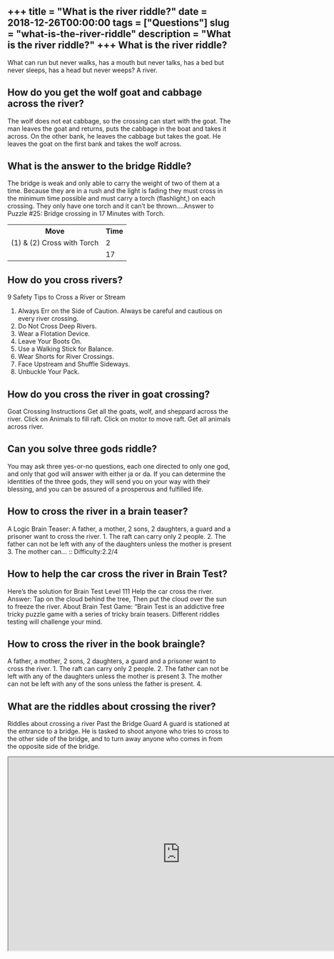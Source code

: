 +++
title = "What is the river riddle?"
date = 2018-12-26T00:00:00
tags = ["Questions"]
slug = "what-is-the-river-riddle"
description = "What is the river riddle?"
+++
What is the river riddle?
-------------------------

What can run but never walks, has a mouth but never talks, has a bed but never sleeps, has a head but never weeps? A river.

How do you get the wolf goat and cabbage across the river?
----------------------------------------------------------

The wolf does not eat cabbage, so the crossing can start with the goat. The man leaves the goat and returns, puts the cabbage in the boat and takes it across. On the other bank, he leaves the cabbage but takes the goat. He leaves the goat on the first bank and takes the wolf across.

What is the answer to the bridge Riddle?
----------------------------------------

The bridge is weak and only able to carry the weight of two of them at a time. Because they are in a rush and the light is fading they must cross in the minimum time possible and must carry a torch (flashlight,) on each crossing. They only have one torch and it can’t be thrown….Answer to Puzzle #25: Bridge crossing in 17 Minutes with Torch.

<table><tr><th>Move</th><th>Time</th></tr><tr><td>(1) &amp; (2) Cross with Torch</td><td>2</td></tr><tr><td></td><td>17</td></tr></table>

How do you cross rivers?
------------------------

9 Safety Tips to Cross a River or Stream

1. Always Err on the Side of Caution. Always be careful and cautious on every river crossing.
2. Do Not Cross Deep Rivers.
3. Wear a Flotation Device.
4. Leave Your Boots On.
5. Use a Walking Stick for Balance.
6. Wear Shorts for River Crossings.
7. Face Upstream and Shuffle Sideways.
8. Unbuckle Your Pack.

How do you cross the river in goat crossing?
--------------------------------------------

Goat Crossing Instructions Get all the goats, wolf, and sheppard across the river. Click on Animals to fill raft. Click on motor to move raft. Get all animals across river.

Can you solve three gods riddle?
--------------------------------

You may ask three yes-or-no questions, each one directed to only one god, and only that god will answer with either ja or da. If you can determine the identities of the three gods, they will send you on your way with their blessing, and you can be assured of a prosperous and fulfilled life.

How to cross the river in a brain teaser?
-----------------------------------------

A Logic Brain Teaser: A father, a mother, 2 sons, 2 daughters, a guard and a prisoner want to cross the river. 1. The raft can carry only 2 people. 2. The father can not be left with any of the daughters unless the mother is present 3. The mother can… :: Difficulty:2.2/4

How to help the car cross the river in Brain Test?
--------------------------------------------------

Here’s the solution for Brain Test Level 111 Help the car cross the river. Answer: Tap on the cloud behind the tree, Then put the cloud over the sun to freeze the river. About Brain Test Game: “Brain Test is an addictive free tricky puzzle game with a series of tricky brain teasers. Different riddles testing will challenge your mind.

How to cross the river in the book braingle?
--------------------------------------------

A father, a mother, 2 sons, 2 daughters, a guard and a prisoner want to cross the river. 1. The raft can carry only 2 people. 2. The father can not be left with any of the daughters unless the mother is present 3. The mother can not be left with any of the sons unless the father is present. 4.

What are the riddles about crossing the river?
----------------------------------------------

Riddles about crossing a river Past the Bridge Guard A guard is stationed at the entrance to a bridge. He is tasked to shoot anyone who tries to cross to the other side of the bridge, and to turn away anyone who comes in from the opposite side of the bridge.

<iframe allow="accelerometer; autoplay; clipboard-write; encrypted-media; gyroscope; picture-in-picture" allowfullscreen="" class="__youtube_prefs__  epyt-is-override  no-lazyload" data-no-lazy="1" data-origheight="433" data-origwidth="770" data-skipgform_ajax_framebjll="" height="433" id="_ytid_84084" loading="lazy" src="https://www.youtube.com/embed/7yDmGnA8Hw0?enablejsapi=1&autoplay=0&cc_load_policy=0&cc_lang_pref=&iv_load_policy=1&loop=0&modestbranding=0&rel=1&fs=1&playsinline=0&autohide=2&theme=dark&color=red&controls=1&" title="YouTube player" width="770"></iframe>
